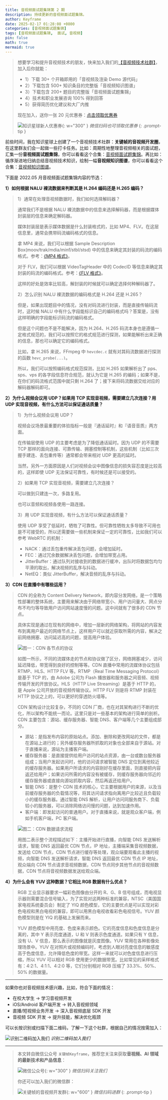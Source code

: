 ```yaml
---
title: 音视频面试题集锦第 2 期
description: 持续更新的音视频面试题集锦。
author: Keyframe
date: 2025-02-17 01:28:08 +0800
categories: [音视频面试题集锦]
tags: [音视频面试题集锦,  面试, 音视频]
pin: false
math: true
mermaid: true
---
```


>想要学习和提升音视频技术的朋友，快来加入我们的<a href="https://t.zsxq.com/jRprT" target="_blank" rel="noopener noreferrer">【音视频技术社群】</a>，加入后你就能：
>
>- 1）下载 30+ 个开箱即用的「音视频及渲染 Demo 源代码」
>- 2）下载包含 500+ 知识条目的完整版「音视频知识图谱」
>- 3）下载包含 200+ 题目的完整版「音视频面试题集锦」
>- 4）技术和职业发展咨询 100% 得到回答
>- 5）获得简历优化建议和大厂内推
>  
>现在加入，送你一张 20 元优惠券：<a href="https://t.zsxq.com/jRprT" target="_blank" rel="noopener noreferrer">点击领取优惠券</a>
>
>![知识星球新人优惠券](assets/img/keyframe-zsxq-coupon.png){: w="300" }
>_微信扫码也可领取优惠券_
{: .prompt-tip }

前些时间，我在知识星球上创建了一个音视频技术社群：**关键帧的音视频开发圈**，在这里群友们会一起做一些打卡任务。比如：周期性地整理音视频相关的面试题，汇集一份**音视频面试题集锦**，你可以看看这个合集：[音视频面试题集锦](https://mp.weixin.qq.com/mp/appmsgalbum?__biz=MjM5MTkxOTQyMQ==&action=getalbum&album_id=2380776196751425539#wechat_redirect)。再比如：循序渐进地归纳总结音视频技术知识，绘制一幅**音视频知识图谱**，你可以看看这个合集：[音视频知识图谱](https://mp.weixin.qq.com/mp/appmsgalbum?__biz=MjM5MTkxOTQyMQ==&action=getalbum&album_id=2349658423078092802#wechat_redirect)。

下面是 2022.05 月音视频面试题集锦内容的节选：

**1）如何根据 NALU 裸流数据来判断其是 H.264 编码还是 H.265 编码？**

>1）通常在处理音视频数据时，我们如何选择解码器？
>
>通常我们不是根据 NALU 裸流数据中的信息来选择解码器，而是根据媒体封装层的信息来确定解码器。
>
>媒体封装层是表示媒体数据是什么封装格式的，比如 MP4、FLV。在这层信息里，通常会携带码流编码格式的信息。
>
>拿 MP4 来说，我们可以根据 Sample Description Box(moov/trak/mdia/minf/stbl/stsd) 中的信息来确定其封装的码流的编码格式。参考：[《MP4 格式》](https://mp.weixin.qq.com/s?__biz=MjM5MTkxOTQyMQ==&mid=2257484677&idx=1&sn=a868911489519592930e18a60966d6a1&chksm=a5d4e7d792a36ec18653479f935aba1f27f44496b705ee8f68bc4965fd9682c0c0b865acd2cc&cur_album_id=2140155659911233539&scene=189#wechat_redirect)。
>
>对于 FLV，我们可以根据 VideoTagHeader 中的 CodecID 等信息来确定其封装的码流的编码格式。参考：[《FLV 格式》](https://mp.weixin.qq.com/s?__biz=MjM5MTkxOTQyMQ==&mid=2257484681&idx=1&sn=f78420b6b5ceb7339d79b871b4c8f9cf&chksm=a5d4e7db92a36ecdff22f6ce685d77bd11efb2d250b269aa0f2ff5387db6a6f90edbb4c1c524&scene=178&cur_album_id=2140155659911233539#rd)。
>
>这样的好处是效率比较高，解封装的时候就可以确定选择何种解码器了。
>
>2）怎么识别 NALU 裸流数据的编码格式是 H.264 还是 H.265？
>
>但是，如果出现题目中的情况，没有对码流进行封装，而是直接传输码流时，这时候 NALU 中有什么字段能标识自己的编码格式吗？答案是，没有这样明确的字段能标识码流的编码格式。
>
>但是这个问题也不是不能解决，因为 H.264、H.265 码流本身也是遵循一定格式规范的，我们可以按照它的格式规范进行探测，如果能解析出来正确的信息，那也可以确定它的编码格式。
>
>比如，拿 H.265 来说，FFmpeg 中 `hevcdec.c` 就有对其码流数据进行探测的函数 `hevc_probe(...)`。
>
>所以，我们可以按照编码格式规范探测，比如 H.265 如果解析出了 pps、sps、vps 的各字段信息符合规范，就认为它是 H.265 的编码；如果不是，在你们的码流格式范围中就只剩 H.264 了；接下来将码流数据交给对应的解码器解码即可。


**2）为什么视频会议用 UDP？如果用 TCP 实现音视频，需要建立几次连接？用 UDP 实现音视频，有什么方法可以保证通话质量？**

>1）为什么视频会议用 UDP？
>
>视频会议场景最重要的体验指标一般是『通话延时』和『语音音质』两方面。
>
>在传输层使用 UDP 的主要考虑是为了降低通话延时。因为 UDP 的不需要 TCP 那样的面向连接、可靠传输、拥塞控制等机制，这些机制（比如三次握手建连、丢包重传等）通常都会带来相对 UDP 更高的延时。
>
>当然，另外一方面原因是人们对视频会议中图像信息的损失容忍度是比较高的，这样即使 UDP 无法保证可靠性，有时候还是可以接受的。
>
>2）如果用 TCP 实现音视频，需要建立几次连接？
>
>可以做到只建连一次，多路复用。
>
>也可以音频和视频各使用一路连接。
>
>3）用 UDP 实现音视频，有什么方法可以保证通话质量？
>
>使用 UDP 享受了低延时，牺牲了可靠性。但可靠性牺牲太多导致不可用也是不可接受的，所以还需要做一些机制来保证一定的可靠性，比如我们可以参考 WebRTC 的机制：
>
>- NACK：通过丢包重传解决丢包问题，会增加延时。
>- FEC：通过冗余数据解决丢包问题，会增加带宽占用。
>- JitterBuffer：通过队列对接收到的数据进行缓冲，出队时将数据包均匀平滑的取出，解决视频的乱序与抖动。
>- NetEQ：类似 JitterBuffer，解决音频的乱序与抖动。



**3）CDN 在直播中有哪些运用？**

>CDN 的全称为 Content Delivery Network，即内容分发网络，是一个策略性部署的整体系统，主要用来解决由于网络带宽小、用户访问量大、网点分布不均匀等导致用户访问网站速度慢的问题。这中间就有了很多的 CDN 节点。
>
>具体实现是通过在现有的网络中，增加一层新的网络架构，将网站的内容发布到离用户最近的网络节点上，这样用户可以就近获取所需的内容，解决之前网络拥塞、访问延迟高的问题，提高用户体验。
>
>![图一：CDN 各节点的协议](assets/resource/av-interview-qa/cdn-structure.webp)
>
>如图一所示，不同的流媒体走的节点和协议做了区分，网络拥塞减少，访问延迟降低，带宽得到良好的控制等等。CDN 直播中常用的流媒体协议包括 RTMP、HLS、HTTP FLV 等。RTMP（Real Time Messaging Protocol）是基于 TCP 的，由 Adobe 公司为 Flash 播放器和服务器之间音频、视频传输开发的开放协议。HLS（HTTP Live Streaming）是基于 HTTP 的，是 Apple 公司开放的音视频传输协议。HTTP FLV 则是将 RTMP 封装在 HTTP 协议之上的，可以更好的穿透防火墙等。
>
>CDN 架构设计比较复杂，不同的 CDN 厂商，也在对其架构进行不断的优化，所以架构不能统一而论。这里只是对一些基本的架构进行简单的剖析。CDN 主要包含：源站、缓存服务器、智能 DNS、客户端等几个主要组成部分。
>
>- 源站：是指发布内容的原始站点。添加、删除和更改网站的文件，都是在源站上进行的；另外缓存服务器所抓取的对象也全部来自于源站。对于直播来说，源站为主播客户端。
>- 缓存服务器：是直接提供给用户访问的站点资源，由一台或数台服务器组成；当用户发起访问时，他的访问请求被智能 DNS 定位到离他较近的缓存服务器。如果用户所请求的内容刚好在缓存里面，则直接把内容返还给用户；如果访问所需的内容没有被缓存，则缓存服务器向邻近的缓存服务器或直接向源站抓取内容，然后再返还给用户。
>- 智能 DNS：是整个 CDN 技术的核心，它主要根据用户的来源，以及当前缓存服务器的负载情况等，将其访问请求指向离用户比较近且负载较小的缓存服务器。通过智能 DNS 解析，让用户访问同服务商下、负载较小的服务器，可以消除网络访问慢的问题，达到加速作用。
>- 客户端：即发起访问的普通用户。对于直播来说，就是观众客户端，例如手机客户端，PC 客户端。
>
>![图二：CDN 数据请求流程](assets/resource/av-interview-qa/cdn-data-flow.webp)
>
>用图二表示整个流程描述如下：主播开始进行直播，向智能 DNS 发送解析请求，智能 DNS 返回最优 CDN 节点，IP 地址，主播端采集音视频数据，发送给 CDN 节点，CDN 节点进行缓存等处理，观众端要观看此主播的视频，向智能 DNS 发送解析请求，智能 DNS 返回最优 CDN 节点 IP 地址，观众端向 CDN 节点请求音视频数据，CDN 节点同步其他节点的音视频数据，CDN 节点将音视频数据发送给观众端。


**4）为什么会有 YUV 这种数据？它相比 RGB 数据有什么优点？**

>RGB 工业显示器要求一幅彩色图像由分开的 R、G、B 信号组成，而电视显示器则需要混合信号输入，为了实现对这两种标准的兼容，NTSC（美国国家电视系统委员会）制定了 YIQ 颜色模型，它的主要优点是可以实现对彩色电视和黑白电视的兼容，即可以用黑白电视收看彩色电视信号。YUV 颜色模型则是在 YIQ 的基础上发展而来。
>
>YUV 颜色模型中用亮度、色度来表示颜色。它的亮度信息和色度信息是分离的，其中 Y 表示亮度通道，U 和 V 则表示色度通道。如果只有 Y 信息，没有 U、V 信息，那么表示的图像就是灰度图像。YUV 常用在各种影像处理场景中。YUV 在对照片或视频编码时，考虑到人眼对亮度信息的敏感度高于色度信息，允许降低色度的带宽。这样一来就可以对色度信息进行压缩，所以 YUV 可以相对 RGB 使用更少的数据带宽。比如常见的采样格式有：4:2:1、4:1:1、4:2:0 等，它们分别相对 RGB 压缩了 33.3%、50%、50% 的数据量。



---

如果你也对音视频技术感兴趣，比如，符合下面的情况：

- 在校大学生 → 学习音视频开发
- iOS/Android 客户端开发 → 转入音视频领域
- 直播/短视频业务开发 → 深入音视频底层 SDK 开发
- 音视频 SDK 开发 → 提升技能，解决优化瓶颈

可以长按识别或扫描下面二维码，了解一下这个社群，根据自己的情况按需加入：

![识别二维码加入我们](assets/img/keyframe-zsxq.png)
_识别二维码加入我们_


---

> 本文转自微信公众号 `关键帧Keyframe`，推荐您关注来获取**音视频、AI 领域的最新技术和产品信息**：
>
>![微信公众号](assets/img/keyframe-mp.jpg){: w="300" }
>_微信扫码关注我们_
>
>你还可以加入我们的微信群：
>
>![关键帧的音视频开发群](assets/img/av-wechat-group.jpg){: w="600" }
>_微信扫码进群_
{: .prompt-tip }

